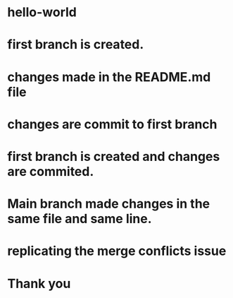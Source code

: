 # hello-world
# first branch is created.
# changes made in the README.md file
# changes are commit to first branch
# first branch is created and changes are commited.
# Main branch made changes in the same file and same line.
# replicating the merge conflicts issue
# Thank you
